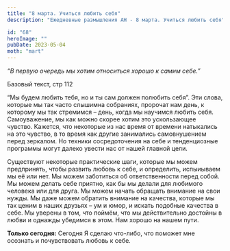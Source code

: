 ```yaml
---
title: "8 марта. Учиться любить себя"
description: "Ежедневные размышления АН - 8 марта. Учиться любить себя"

id: "68"
heroImage: ""
pubDate: 2023-05-04
moth: "mart"
---
```


_“В первую очередь мы хотим относиться хорошо к самим себе.”_

Базовый текст, стр 112

“Мы будем любить тебя, но и ты сам должен полюбить себя”. Эти слова, которые
мы так часто слышимна собраниях, пророчат нам день, к которому мы так
стремимся – день, когда мы научимся любить себя. Самоуважение, мы как можно
скорее хотим это ускользающее чувство. Кажется, что некоторые из нас время от
времени натыкались на это чувство, в то время как другие занимались
самовнушением перед зеркалом. Но техники сосредоточения на себе и
тенденциозные программы могут далеко увести нас от нашей главной цели.

Существуют некоторые практические шаги, которые мы можем предпринять, чтобы
развить любовь к себе, и определить, испыиываем мы её или нет. Мы можем
заботиться об ответственности перед собой. Мы можем делать себе приятно, как
бы мы делали для любимого человека или для друга. Мы можем начать обращать
внимание на свои нужды. Мы даже можем обратить внимание на качества, которые
мы так ценим в наших друзьях – ум и юмор, и искать подобные качества в себе.
Мы уверены в том, что поймём, что мы действительно достойны в любви и однажды
убедимся в этом. Нам хорошо на нашем пути.

**Только сегодня:** Сегодня Я сделаю что-либо, что поможет мне осознать и
почувствовать любовь к себе.
